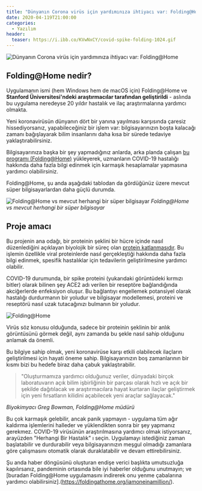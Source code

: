 ```yaml
---
title: "Dünyanın Corona virüs için yardımınıza ihtiyacı var: Folding@Home"
date: 2020-04-119T21:00:00
categories:
  - Yazılım
header:
  teaser: https://i.ibb.co/KVwNxCY/covid-spike-folding-1024.gif
---
```

![Dünyanın Corona virüs için yardımınıza ihtiyacı var: Folding@Home](https://i.ibb.co/KVwNxCY/covid-spike-folding-1024.gif)

Folding@Home nedir?
-
Uygulamanın ismi (hem Windows hem de macOS için) Folding@Home ve **Stanford Üniversitesi'ndeki araştırmacılar tarafından geliştirildi** - aslında bu uygulama neredeyse 20 yıldır hastalık ve ilaç araştırmalarına yardımcı olmakta.

Yeni koronavirüsün dünyanın dört bir yanına yayılması karşısında çaresiz hissediyorsanız, yapabileceğiniz bir işlem var: bilgisayarınızın boşta kalacağı zamanı bağışlayarak bilim insanlarını daha kısa bir sürede tedaviye yaklaştırabilirsiniz.

Bilgisayarınıza başka bir şey yapmadığınız anlarda, arka planda çalışan [bu programı (Folding@Home)](https://foldingathome.org/iamoneinamillion/) yükleyerek, uzmanların COVID-19 hastalığı hakkında daha fazla bilgi edinmek için karmaşık hesaplamalar yapmasına yardımcı olabilirsiniz.

Folding@Home, şu anda aşağıdaki tablodan da gördüğünüz üzere mevcut süper bilgisayarlardan daha güçlü durumda.

![Folding@Home vs mevcut herhangi bir süper bilgisayar](https://i.dailymail.co.uk/1s/2020/04/17/18/27328574-8230595-image-a-2_1587144655586.jpg)
*Folding@Home vs mevcut herhangi bir süper bilgisayar*

Proje amacı
-
Bu projenin ana odağı, bir proteinin şeklini bir hücre içinde nasıl düzenlediğini açıklayan biyolojik bir süreç olan [protein katlanmasıdır](https://en.wikipedia.org/wiki/Protein_folding). Bu işlemin özellikle viral proteinlerde nasıl gerçekleştiği hakkında daha fazla bilgi edinmek, spesifik hastalıklar için tedavilerin geliştirilmesine yardımcı olabilir.

COVID-19 durumunda, bir spike proteini (yukarıdaki görüntüdeki kırmızı bitler) olarak bilinen şey ACE2 adı verilen bir reseptöre bağlandığında akciğerlerde enfeksiyon oluşur. Bu bağlantıyı engellemek potansiyel olarak hastalığı durdurmanın bir yoludur ve bilgisayar modellemesi, proteini ve reseptörü nasıl uzak tutacağınızı bulmanın bir yoludur.

![Folding@Home](https://www.sciencealert.com/images/2020-03/corona-fold-2.jpg)

Virüs söz konusu olduğunda, sadece bir proteinin şeklinin bir anlık görüntüsünü görmek değil, aynı zamanda bu şekle nasıl sahip olduğunu anlamak da önemli.

Bu bilgiye sahip olmak, yeni koronavirüse karşı etkili olabilecek ilaçların geliştirilmesi için hayati öneme sahip. Bilgisayarınızın boş zamanlarının bir kısmı bizi bu hedefe biraz daha çabuk yaklaştırabilir.

> "Oluşturmamıza yardımcı olduğunuz veriler, dünyadaki birçok laboratuvarın açık bilim işbirliğinin bir parçası olarak hızlı ve açık bir şekilde dağıtılacak ve araştırmacılara hayat kurtaran ilaçlar geliştirmek için yeni fırsatların kilidini açabilecek yeni araçlar sağlayacak."

<cite>Biyokimyacı Greg Bowman, Folding@Home müdürü</cite>

Bu çok karmaşık gelebilir, ancak panik yapmayın - uygulama tüm ağır kaldırma işlemlerini halleder ve yüklendikten sonra bir şey yapmanız gerekmez. COVID-19 virüsünün araştırılmasına yardımcı olmak istiyorsanız, arayüzden "Herhangi Bir Hastalık" ı seçin. Uygulamayı istediğiniz zaman başlatabilir ve durdurabilir veya bilgisayarınızın meşgul olmadığı zamanlara göre çalışmasını otomatik olarak duraklatabilir ve devam ettirebilirsiniz.

Şu anda haber döngüsünü oluşturan endişe verici başlıkta umutsuzluğa kapılırsanız, pandeminin ortasında bile iyi haberler olduğunu unutmayın; ve [buradan Folding@Home uygulamasını indirerek onu yenme çabalarına yardımcı olabilirsiniz].(https://foldingathome.org/iamoneinamillion/).
